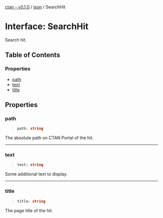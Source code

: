 [ctan - v0.1.0](../README.md) / [json](../modules/json.md) / SearchHit

# Interface: SearchHit

Search hit.

## Table of Contents

### Properties

- [path](json.SearchHit.md#path)
- [text](json.SearchHit.md#text)
- [title](json.SearchHit.md#title)

## Properties

### path

> <b>
>
> ```typescript
> path: string
> ```
>
> </b>

The absolute path on CTAN Portal of the hit.

<dl>

</dl>

___

### text

> <b>
>
> ```typescript
> text: string
> ```
>
> </b>

Some additional text to display.

<dl>

</dl>

___

### title

> <b>
>
> ```typescript
> title: string
> ```
>
> </b>

The page title of the hit.

<dl>

</dl>

